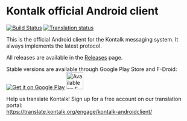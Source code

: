 Kontalk official Android client
===============================

[![Build Status](https://travis-ci.org/kontalk/androidclient.svg?branch=master)](https://travis-ci.org/kontalk/androidclient)
[![Translation status](http://translate.kontalk.org/widgets/kontalk-androidclient/-/svg-badge.svg)](https://translate.kontalk.org/engage/kontalk-androidclient/?utm_source=widget)

This is the official Android client for the Kontalk messaging system. It always implements the latest protocol.

All releases are available in the [Releases](//github.com/kontalk/androidclient/releases) page.

Stable versions are available through Google Play Store and F-Droid:  
<a href="https://play.google.com/store/apps/details?id=org.kontalk"><img
  alt="Get it on Google Play"
  src="https://developer.android.com/images/brand/en_generic_rgb_wo_45.png" /></a>
<a href="https://f-droid.org/repository/browse/?fdid=org.kontalk"><img
  alt="Available on F-Droid" height="45" src="http://www.kontalk.org/images/fdroid.png" /></a>

Help us translate Kontalk! Sign up for a free account on our translation portal:  
https://translate.kontalk.org/engage/kontalk-androidclient/
